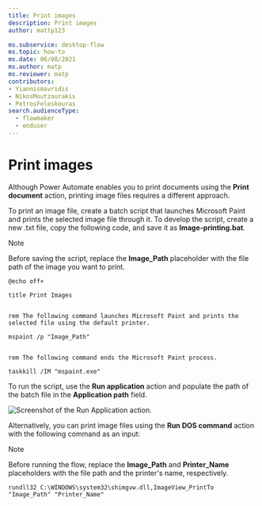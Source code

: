 ```yaml
---
title: Print images
description: Print images
author: mattp123

ms.subservice: desktop-flow
ms.topic: how-to
ms.date: 06/08/2021
ms.author: matp
ms.reviewer: matp
contributors:
- Yiannismavridis
- NikosMoutzourakis
- PetrosFeleskouras
search.audienceType: 
  - flowmaker
  - enduser
---
```


# Print images

Although Power Automate enables you to print documents using the **Print document** action, printing image files requires a different approach.

To print an image file, create a batch script that launches Microsoft Paint and prints the selected image file through it. To develop the script, create a new .txt file, copy the following code, and save it as **Image-printing.bat**. 

> [!NOTE]
> Before saving the script, replace the **Image_Path** placeholder with the file path of the image you want to print.

``` Batch script
@echo off+

title Print Images


rem The following command launches Microsoft Paint and prints the selected file using the default printer.

mspaint /p "Image_Path"


rem The following command ends the Microsoft Paint process. 

taskkill /IM "mspaint.exe"
```

To run the script, use the **Run application** action and populate the path of the batch file in the **Application path** field.

![Screenshot of the Run Application action.](media/print-images/run-application-action.png)

Alternatively, you can print image files using the **Run DOS command** action with the following command as an input:

> [!NOTE]
> Before running the flow, replace the **Image_Path** and **Printer_Name** placeholders with the file path and the printer's name, respectively.

``` DOS command
rundll32 C:\WINDOWS\system32\shimgvw.dll,ImageView_PrintTo "Image_Path" "Printer_Name"
```
